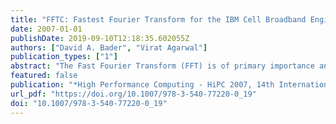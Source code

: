 ```yaml
---
title: "FFTC: Fastest Fourier Transform for the IBM Cell Broadband Engine"
date: 2007-01-01
publishDate: 2019-09-10T12:18:35.602055Z
authors: ["David A. Bader", "Virat Agarwal"]
publication_types: ["1"]
abstract: "The Fast Fourier Transform (FFT) is of primary importance and a fundamental kernel in many computationally intensive scientific applications. In this paper we investigate its performance on the Sony-Toshiba-IBM Cell Broadband Engine, a heterogeneous multicore chip architected for intensive gaming applications and high performance computing. The Cell processor consists of a traditional microprocessor (called the PPE) that controls eight SIMD co-processing units called synergistic processor elements (SPEs). We exploit the architectural features of the Cell processor to design an efficient parallel implementation of Fast Fourier Transform (FFT). While there have been several attempts to develop a fast implementation of FFT on the Cell, none have been able to achieve high performance for input series with several thousand complex points. We use an iterative out-of-place approach to design our parallel implementation of FFT with 1K to 16K complex input samples and attain a single precision performance of 18.6 GFLOP/s on the Cell. Our implementation beats FFTW on Cell by several GFLOP/s for these input sizes and outperforms Intel Duo Core (Woodcrest) for inputs of greater than 2K samples. To our knowledge we have the fastest FFT for this range of complex inputs."
featured: false
publication: "*High Performance Computing - HiPC 2007, 14th International Conference, Goa, India, December 18-21, 2007, Proceedings*"
url_pdf: "https://doi.org/10.1007/978-3-540-77220-0_19"
doi: "10.1007/978-3-540-77220-0_19"
---
```


